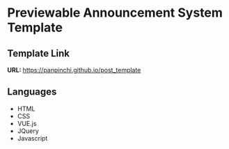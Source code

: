 <h1>Previewable Announcement System Template</h1>

<h2>Template Link</h2>
<span><strong>URL: </strong></span>
<a href="https://panpinchi.github.io/post_template">
    https://panpinchi.github.io/post_template
</a>

<h2>Languages</h2>
<ul>
    <li> HTML
    <li> CSS
    <li> VUE.js
    <li> JQuery
    <li> Javascript
</ul>